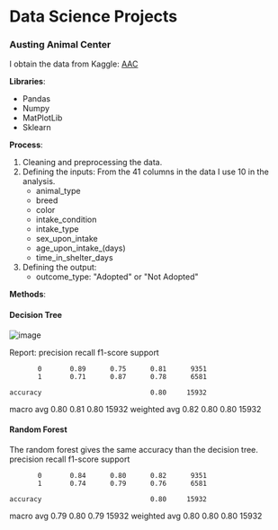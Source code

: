 # Data Science Projects

### Austing Animal Center 

I obtain the data from Kaggle: [AAC](https://www.kaggle.com/datasets/aaronschlegel/austin-animal-center-shelter-intakes-and-outcomes?select=aac_intakes_outcomes.csv)

__Libraries__:
  * Pandas
  * Numpy
  * MatPlotLib
  * Sklearn
  
**Process**: 
  1. Cleaning and preprocessing the data.
  2. Defining the inputs: From the 41 columns in the data I use 10 in the analysis.
      * animal_type
      * breed
      * color
      * intake_condition
      * intake_type
      * sex_upon_intake
      * age_upon_intake_(days)
      * time_in_shelter_days
 3. Defining the output: 
      * outcome_type: "Adopted" or "Not Adopted"
 
 **Methods**:

#### Decision Tree
![image](https://user-images.githubusercontent.com/92321983/185189607-dc595577-0158-4733-9915-68d5d6ad03b7.png)

Report:
              precision    recall  f1-score   support

           0       0.89      0.75      0.81      9351
           1       0.71      0.87      0.78      6581

    accuracy                           0.80     15932
   macro avg       0.80      0.81      0.80     15932
weighted avg       0.82      0.80      0.80     15932


#### Random Forest
The random forest gives the same accuracy than the decision tree.
              precision    recall  f1-score   support

           0       0.84      0.80      0.82      9351
           1       0.74      0.79      0.76      6581

    accuracy                           0.80     15932
   macro avg       0.79      0.80      0.79     15932
weighted avg       0.80      0.80      0.80     15932

